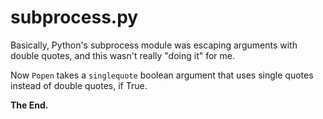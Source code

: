 subprocess.py
=============

Basically, Python's subprocess module was escaping arguments with double quotes, and this wasn't really "doing it" for me.

Now `Popen` takes a `singlequote` boolean argument that uses single quotes instead of double quotes, if True.

<b>The End.</b>
